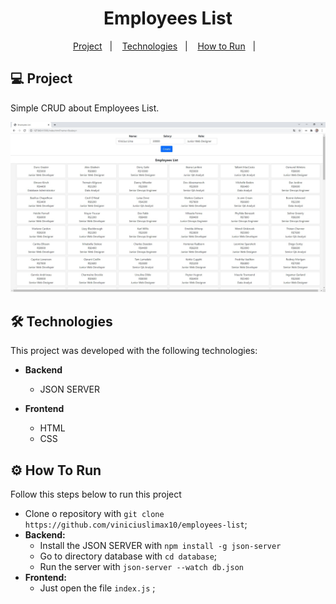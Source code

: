 <h1 align="center">
     Employees List 
</h1>

<p align="center">
  <a href="#-project">Project</a>&nbsp;&nbsp;&nbsp;|&nbsp;&nbsp;&nbsp;
  <a href="#-technologies">Technologies</a>&nbsp;&nbsp;&nbsp;|&nbsp;&nbsp;&nbsp;
  <a href="#-how-to-run">How to Run</a>&nbsp;&nbsp;&nbsp;|&nbsp;&nbsp;&nbsp;
</p>



## 💻 Project

Simple CRUD about Employees List.

<img alt="Example" title="Example" src="./img/aplication.jpg" />

<br />

<a id="-technologies"></a>
## 🛠️ Technologies

This project was developed with the following technologies:

- **Backend**
  - JSON SERVER

- **Frontend**
  - HTML
  - CSS
  
<a id="-how-to-run"></a>
## ⚙️ How To Run

Follow this steps below to run this project

- Clone o repository with `git clone https://github.com/viniciuslimax10/employees-list`;
- **Backend:**
  - Install the JSON SERVER with `npm install -g json-server`
  - Go to directory database with `cd database`;
  - Run the server with `json-server --watch db.json`
- **Frontend:**
  - Just open the file `index.js` ;

<br />


